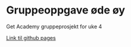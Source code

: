 # Gruppeoppgave øde øy
Get Academy gruppeprosjekt for uke 4

[Link til github pages](https://tobiasrefsholt.github.io/Gruppeoppgave--de--y/)
